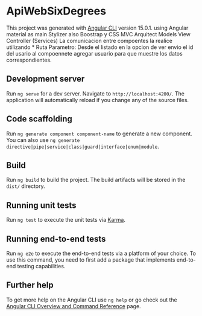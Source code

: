 # ApiWebSixDegrees

This project was generated with [Angular CLI](https://github.com/angular/angular-cli) version 15.0.1.
using Angular material as main Stylizer also Boostrap y CSS
MVC Arquitect
Models
View
Controller (Services)
La comunicacion entre compoentes la realice utilizando * Ruta Parametro: Desde el listado en la opcion de ver envio el id del usario 
al compoennete agregar usuario para que muestre los datos correspondientes.

## Development server

Run `ng serve` for a dev server. Navigate to `http://localhost:4200/`. The application will automatically reload if you change any of the source files.

## Code scaffolding

Run `ng generate component component-name` to generate a new component. You can also use `ng generate directive|pipe|service|class|guard|interface|enum|module`.

## Build

Run `ng build` to build the project. The build artifacts will be stored in the `dist/` directory.

## Running unit tests

Run `ng test` to execute the unit tests via [Karma](https://karma-runner.github.io).

## Running end-to-end tests

Run `ng e2e` to execute the end-to-end tests via a platform of your choice. To use this command, you need to first add a package that implements end-to-end testing capabilities.

## Further help

To get more help on the Angular CLI use `ng help` or go check out the [Angular CLI Overview and Command Reference](https://angular.io/cli) page.
